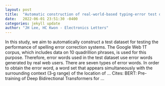 ```yaml
---
layout: post
title:  "Automatic construction of real‐world‐based typing‐error test dataset"
date:   2022-06-01 23:51:30 -0400
categories: jekyll update
author: "JH Lee, HC Kwon - Electronics Letters"
---
```

In this study, we aim to automatically construct a test dataset for testing the performance of spelling error correction systems. The Google Web 1T corpus, which includes data on 10 quadrillion phrases, is used for this purpose. Therefore, error words used in the test dataset use error words generated by real web users. There are seven types of error words. In order to obtain the error word, a word set that appears simultaneously with the surrounding context (3‐g range) of the location of … Cites: ‪BERT: Pre-training of Deep Bidirectional Transformers for …‬